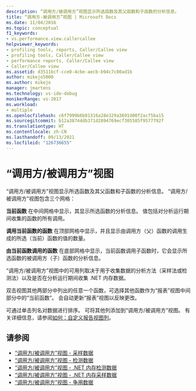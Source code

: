 ```yaml
---
description: “调用方/被调用方”视图显示所选函数及其父函数和子函数的分析信息。
title: “调用方-被调用方”视图 | Microsoft Docs
ms.date: 11/04/2016
ms.topic: conceptual
f1_keywords:
- vs.performance.view.callercallee
helpviewer_keywords:
- profiling tools, reports, Caller/Callee view
- profiling tools, Caller/Callee view
- performance reports, Caller/Callee view
- Caller/Callee view
ms.assetid: d3511bcf-cce0-4cbe-aecb-b94c7c80ad1b
author: mikejo5000
ms.author: mikejo
manager: jmartens
ms.technology: vs-ide-debug
monikerRange: vs-2017
ms.workload:
- multiple
ms.openlocfilehash: c6f7999b6b81316a28e329a3691d00f2acf5ba15
ms.sourcegitcommit: b12a38744db371d2894769ecf305585f9577792f
ms.translationtype: HT
ms.contentlocale: zh-CN
ms.lasthandoff: 09/13/2021
ms.locfileid: "126736655"
---
```

# <a name="callercallee-view"></a>“调用方/被调用方”视图
“调用方/被调用方”视图显示所选函数及其父函数和子函数的分析信息。 “调用方/被调用方”视图包含三个网格：

 **当前函数** 在中间网格中显示，其显示所选函数的分析信息。 值包括对分析运行期间收集的函数的所有调用。

 **调用当前函数的函数** 在顶部网格中显示，并且显示由调用方（父）函数的调用生成的所选（当前）函数的值的数量。

 **由当前函数调用的函数** 在底部网格中显示，当前函数调用子函数时，它会显示所选函数的被调用方（子）函数的分析信息。

 “调用方/被调用方”视图中的可用列取决于用于收集数据的分析方法（采样法或检测法）以及是否在分析运行期间收集 .NET 内存数据。

 双击视图其他两部分中列出的任意一个函数，可选择其他函数作为“报表”视图中间部分中的“当前函数”。 会自动更新“报表”视图以反映更改。

 可通过单击列名对数据进行排序。 可将其他列添加到“调用方/被调用方”视图。 有关详细信息，请参阅[如何：自定义报告视图列](../profiling/how-to-customize-report-view-columns.md)。

## <a name="see-also"></a>请参阅
- [“调用方/被调用方”视图 - 采样数据](../profiling/caller-callee-view-sampling-data.md)
- [“调用方/被调用方”视图 - 检测数据](../profiling/caller-callee-view-instrumentation-data.md)
- [“调用方/被调用方”视图 - .NET 内存检测数据](../profiling/caller-callee-view-net-memory-instrumentation-data.md)
- [“调用方/被调用方”视图 - .NET 内存采样数据](../profiling/caller-callee-view-dotnet-memory-sampling-data.md)
- [“调用方/被调用方”视图 - 争用数据](../profiling/caller-callee-view-contention-data.md)
